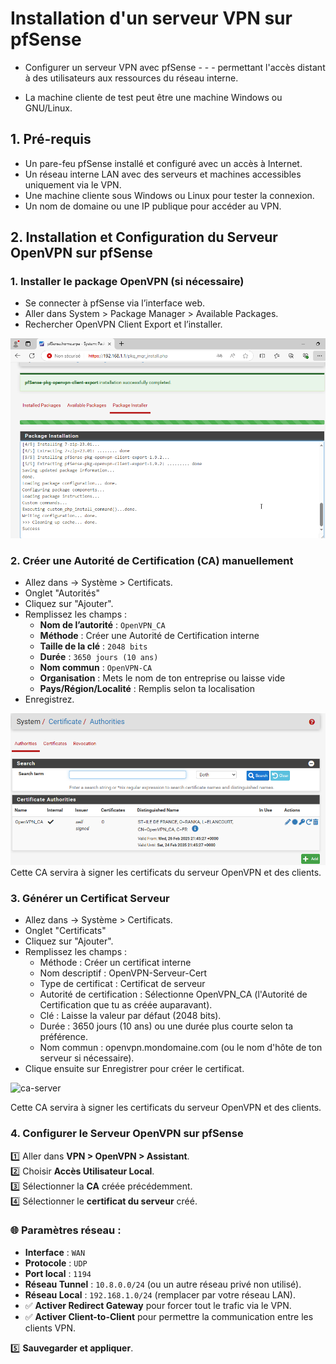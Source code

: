 # Installation d'un serveur VPN sur pfSense

- Configurer un serveur VPN avec pfSense - - - permettant l'accès distant à des utilisateurs aux ressources du réseau interne.

- La machine cliente de test peut être une machine Windows ou GNU/Linux.

## 1. Pré-requis
- Un pare-feu pfSense installé et configuré avec un accès à Internet.
- Un réseau interne LAN avec des serveurs et machines accessibles uniquement via le VPN.
- Une machine cliente sous Windows ou Linux pour tester la connexion.
- Un nom de domaine ou une IP publique pour accéder au VPN.

## 2. Installation et Configuration du Serveur OpenVPN sur pfSense
### 1. Installer le package OpenVPN (si nécessaire)
- Se connecter à pfSense via l’interface web.
- Aller dans System > Package Manager > Available Packages.
- Rechercher OpenVPN Client Export et l’installer.

![Installation VPN](https://github.com/KAOUTARBAH/pfSense/blob/main/imagesVPN/openVPN.png)


### 2. Créer une Autorité de Certification (CA) manuellement
- Allez dans → Système > Certificats.
- Onglet "Autorités" 
- Cliquez sur "Ajouter".
- Remplissez les champs :
   - **Nom de l’autorité** : `OpenVPN_CA`  
   - **Méthode** : Créer une Autorité de Certification interne  
   - **Taille de la clé** : `2048 bits`  
   - **Durée** : `3650 jours (10 ans)`  
   - **Nom commun** : `OpenVPN-CA`  
   - **Organisation** : Mets le nom de ton entreprise ou laisse vide  
   - **Pays/Région/Localité** : Remplis selon ta localisation  
- Enregistrez.

![CA](https://github.com/KAOUTARBAH/pfSense/blob/main/imagesVPN/CA.png)
Cette CA servira à signer les certificats du serveur OpenVPN et des clients.

### 3. Générer un Certificat Serveur
- Allez dans → Système > Certificats.
- Onglet "Certificats" 
- Cliquez sur "Ajouter".
- Remplissez les champs :
    - Méthode : Créer un certificat interne
    - Nom descriptif : OpenVPN-Serveur-Cert
    - Type de certificat : Certificat de serveur
    - Autorité de certification : Sélectionne OpenVPN_CA (l'Autorité de Certification que tu as créée auparavant).
    - Clé : Laisse la valeur par défaut (2048 bits).
    - Durée : 3650 jours (10 ans) ou une durée plus courte selon ta préférence.
    - Nom commun : openvpn.mondomaine.com (ou le nom d'hôte de ton serveur si nécessaire).
- Clique ensuite sur Enregistrer pour créer le certificat.

![ca-server](https://github.com/KAOUTARBAH/pfSense/blob/main/ca-server/CA.png)

Cette CA servira à signer les certificats du serveur OpenVPN et des clients.


### 4. Configurer le Serveur OpenVPN sur pfSense

1️⃣ Aller dans **VPN > OpenVPN > Assistant**.  
2️⃣ Choisir **Accès Utilisateur Local**.  
3️⃣ Sélectionner la **CA** créée précédemment.  
4️⃣ Sélectionner le **certificat du serveur** créé.  

### 🌐 Paramètres réseau :  

- **Interface** : `WAN`  
- **Protocole** : `UDP`  
- **Port local** : `1194`  
- **Réseau Tunnel** : `10.8.0.0/24` (ou un autre réseau privé non utilisé).  
- **Réseau Local** : `192.168.1.0/24` (remplacer par votre réseau LAN).  
- ✅ **Activer Redirect Gateway** pour forcer tout le trafic via le VPN.  
- ✅ **Activer Client-to-Client** pour permettre la communication entre les clients VPN.  

5️⃣ **Sauvegarder et appliquer**.  

